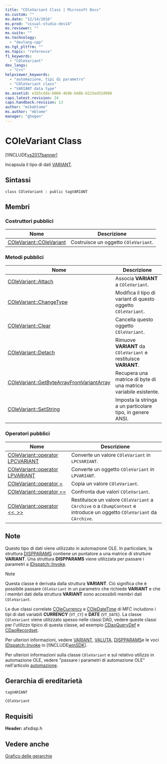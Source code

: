 ```yaml
---
title: "COleVariant Class | Microsoft Docs"
ms.custom: ""
ms.date: "12/14/2016"
ms.prod: "visual-studio-dev14"
ms.reviewer: ""
ms.suite: ""
ms.technology: 
  - "devlang-cpp"
ms.tgt_pltfrm: ""
ms.topic: "reference"
f1_keywords: 
  - "COleVariant"
dev_langs: 
  - "C++"
helpviewer_keywords: 
  - "automazione, tipi di parametro"
  - "COleVariant class"
  - "VARIANT data type"
ms.assetid: e1b5cd4a-b066-4b9b-b48b-6215ed52d998
caps.latest.revision: 24
caps.handback.revision: 13
author: "mikeblome"
ms.author: "mblome"
manager: "ghogen"
---
```

# COleVariant Class
[!INCLUDE[vs2017banner](../../assembler/inline/includes/vs2017banner.md)]

Incapsula il tipo di dati [VARIANT](http://msdn.microsoft.com/it-it/e305240e-9e11-4006-98cc-26f4932d2118).  
  
## Sintassi  
  
```  
class COleVariant : public tagVARIANT  
```  
  
## Membri  
  
### Costruttori pubblici  
  
|Nome|Descrizione|  
|----------|-----------------|  
|[COleVariant::COleVariant](../Topic/COleVariant::COleVariant.md)|Costruisce un oggetto `COleVariant`.|  
  
### Metodi pubblici  
  
|Nome|Descrizione|  
|----------|-----------------|  
|[COleVariant::Attach](../Topic/COleVariant::Attach.md)|Associa **VARIANT** a `COleVariant`.|  
|[COleVariant::ChangeType](../Topic/COleVariant::ChangeType.md)|Modifica il tipo di variant di questo oggetto `COleVariant`.|  
|[COleVariant::Clear](../Topic/COleVariant::Clear.md)|Cancella questo oggetto `COleVariant`.|  
|[COleVariant::Detach](../Topic/COleVariant::Detach.md)|Rimuove **VARIANT** da `COleVariant` e restituisce **VARIANT**.|  
|[COleVariant::GetByteArrayFromVariantArray](../Topic/COleVariant::GetByteArrayFromVariantArray.md)|Recupera una matrice di byte di una matrice variabile esistente.|  
|[COleVariant::SetString](../Topic/COleVariant::SetString.md)|Imposta la stringa a un particolare tipo, in genere ANSI.|  
  
### Operatori pubblici  
  
|Nome|Descrizione|  
|----------|-----------------|  
|[COleVariant::operator LPCVARIANT](../Topic/COleVariant::operator%20LPCVARIANT.md)|Converte un valore `COleVariant` in `LPCVARIANT`.|  
|[COleVariant::operator LPVARIANT](../Topic/COleVariant::operator%20LPVARIANT.md)|Converte un oggetto `COleVariant` in `LPVARIANT`.|  
|[COleVariant::operator \=](../Topic/COleVariant::operator%20=.md)|Copia un valore `COleVariant`.|  
|[COleVariant::operator \=\=](../Topic/COleVariant::operator%20==.md)|Confronta due valori `COleVariant`.|  
|[COleVariant::operator \<\<, \>\>](../Topic/COleVariant::operator%20%3C%3C,%20%3E%3E.md)|Restituisce un valore `COleVariant` a `CArchive` o a `CDumpContext` e introduce un oggetto `COleVariant` da `CArchive`.|  
  
## Note  
 Questo tipo di dati viene utilizzato in automazione OLE.  In particolare, la struttura [DISPPARAMS](http://msdn.microsoft.com/it-it/a16e5a21-766e-4287-b039-13429aa78f8b) contiene un puntatore a una matrice di strutture **VARIANT**.  Una struttura **DISPPARAMS** viene utilizzata per passare i parametri a [IDispatch::Invoke](http://msdn.microsoft.com/it-it/964ade8e-9d8a-4d32-bd47-aa678912a54d).  
  
> [!NOTE]
>  Questa classe è derivata dalla struttura **VARIANT**.  Ciò significa che è possibile passare `COleVariant` in un parametro che richiede **VARIANT** e che i membri dati della struttura **VARIANT** sono accessibili membri dati `COleVariant`.  
  
 Le due classi correlate [COleCurrency](../../mfc/reference/colecurrency-class.md) e [COleDateTime](../../atl-mfc-shared/reference/coledatetime-class.md) di MFC includono i tipi di dati variabili **CURRENCY** \(`VT_CY`\) e **DATE** \(`VT_DATE`\).  La classe `COleVariant` viene utilizzato spesso nelle classi DAO, vedere queste classi per l'utilizzo tipico di questa classe, ad esempio [CDaoQueryDef](../../mfc/reference/cdaoquerydef-class.md) e [CDaoRecordset](../../mfc/reference/cdaorecordset-class.md).  
  
 Per ulteriori informazioni, vedere [VARIANT](http://msdn.microsoft.com/it-it/e305240e-9e11-4006-98cc-26f4932d2118), [VALUTA](http://msdn.microsoft.com/it-it/5e81273c-7289-45c7-93c0-32c1553f708e), [DISPPARAMS](http://msdn.microsoft.com/it-it/a16e5a21-766e-4287-b039-13429aa78f8b)e le voci [IDispatch::Invoke](http://msdn.microsoft.com/it-it/964ade8e-9d8a-4d32-bd47-aa678912a54d) in [!INCLUDE[winSDK](../../atl/includes/winsdk_md.md)].  
  
 Per ulteriori informazioni sulla classe `COleVariant` e sul relativo utilizzo in automazione OLE, vedere "passare i parametri di automazione OLE" nell'articolo [automazione](../../mfc/automation.md).  
  
## Gerarchia di ereditarietà  
 `tagVARIANT`  
  
 `COleVariant`  
  
## Requisiti  
 **Header:** afxdisp.h  
  
## Vedere anche  
 [Grafico delle gerarchie](../../mfc/hierarchy-chart.md)